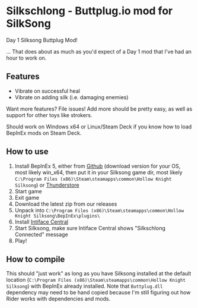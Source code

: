 # Silkschlong - Buttplug.io mod for SilkSong

Day 1 Silksong Buttplug Mod!

... That does about as much as you'd expect of a Day 1 mod that I've had an hour to work on.

## Features

- Vibrate on successful heal
- Vibrate on adding silk (i.e. damaging enemies)

Want more features? File issues! Add more should be pretty easy, as well as support for other toys like strokers.

Should work on Windows x64 or Linux/Steam Deck if you know how to load BepInEx mods on Steam Deck.

## How to use

1. Install BepInEx 5, either from [Github](https://github.com/BepInEx/BepInEx/releases/tag/v5.4.23.3) (download version for your OS, most likely win_x64, then put it in your Silksong game dir, most likely `C:\Program Files (x86)\Steam\steamapps\common\Hollow Knight Silksong`) or [Thunderstore](https://thunderstore.io/c/hollow-knight-silksong/p/BepInEx/BepInExPack_Silksong/)
2. Start game
3. Exit game
4. Download the latest zip from our releases
5. Unpack into `C:\Program Files (x86)\Steam\steamapps\common\Hollow Knight Silksong\BepInEx\plugins\`
6. Install [Intiface Central](https://intiface.com/central)
7. Start Silksong, make sure Intiface Central shows "Silkschlong Connected" message
8. Play!

## How to compile

This should "just work" as long as you have Silksong installed at the default location (`C:\Program Files (x86)\Steam\steamapps\common\Hollow Knight Silksong`) with BepInEx already installed. Note that `Buttplug.dll` dependency may need to be hand copied because I'm still figuring out how Rider works with dependencies and mods.